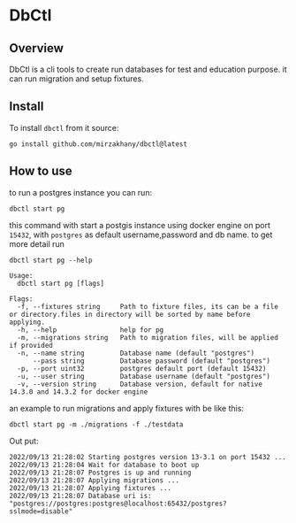 # DbCtl

## Overview
DbCtl is a cli tools to create run databases for test and education purpose. 
it can run migration and setup fixtures.

## Install
To install `dbctl` from it source:

```shell
go install github.com/mirzakhany/dbctl@latest
```

## How to use
to run a postgres instance you can run:

```shell
dbctl start pg
```
this command with start a postgis instance using docker engine on port `15432`, with  `postgres` as default username,password and db name.
to get more detail run
```shell
dbctl start pg --help
```
```shell
Usage:
  dbctl start pg [flags]

Flags:
  -f, --fixtures string     Path to fixture files, its can be a file or directory.files in directory will be sorted by name before applying.
  -h, --help                help for pg
  -m, --migrations string   Path to migration files, will be applied if provided
  -n, --name string         Database name (default "postgres")
      --pass string         Database password (default "postgres")
  -p, --port uint32         postgres default port (default 15432)
  -u, --user string         Database username (default "postgres")
  -v, --version string      Database version, default for native 14.3.0 and 14.3.2 for docker engine
```

an example to run migrations and apply fixtures with be like this:

```shell
dbctl start pg -m ./migrations -f ./testdata
```
Out put:

```shell
2022/09/13 21:28:02 Starting postgres version 13-3.1 on port 15432 ...
2022/09/13 21:28:04 Wait for database to boot up
2022/09/13 21:28:07 Postgres is up and running
2022/09/13 21:28:07 Applying migrations ...
2022/09/13 21:28:07 Applying fixtures ...
2022/09/13 21:28:07 Database uri is: "postgres://postgres:postgres@localhost:65432/postgres?sslmode=disable"
```
